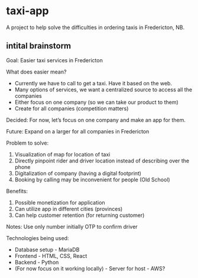 # taxi-app
A project to help solve the difficulties in ordering taxis in Fredericton, NB.

## intital brainstorm
Goal: Easier taxi services in Fredericton

What does easier mean?
- Currently we have to call to get a taxi. Have it based on the web.
- Many options of services, we want a centralized source to access all the companies
- Either focus on one company (so we can take our product to them)
- Create for all companies (competition matters)

Decided: For now, let’s focus on one company and make an app for them.

Future: Expand on a larger for all companies in Fredericton

Problem to solve: 
1. Visualization of map for location of taxi
2. Directly pinpoint rider and driver location instead of describing over the phone
3. Digitalization of company (having a digital footprint)
4. Booking by calling may be inconvenient for people (Old School)

Benefits:
1. Possible monetization for application
2. Can utilize app in different cities (provinces)
3. Can help customer retention (for returning customer)

Notes:
Use only number initially
OTP to confirm driver

Technologies being used:
- Database setup - MariaDB
- Frontend - HTML, CSS, React
- Backend - Python
- (For now focus on it working locally) - Server for host - AWS?
